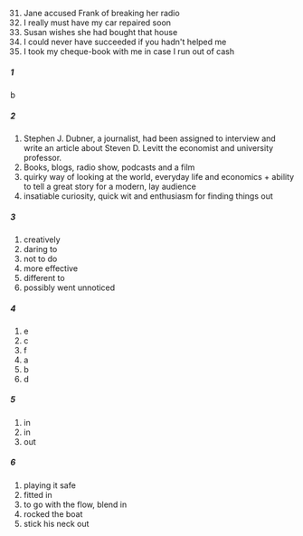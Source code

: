 31. Jane accused Frank of breaking her radio
32. I really must have my car repaired soon
33. Susan wishes she had bought that house
34. I could never have succeeded if you hadn't helped me
35. I took my cheque-book with me in case I run out of cash

##### 1
b

##### 2
1. Stephen J. Dubner, a journalist, had been assigned to interview and write an article about Steven D. Levitt the economist and university professor.
2. Books, blogs, radio show, podcasts and a film
3. quirky way of looking at the world, everyday life and economics + ability to tell a great story for a modern, lay audience
4. insatiable curiosity, quick wit and enthusiasm for finding things out

##### 3
1. creatively
2. daring to
3. not to do
4. more effective
5. different to
6. possibly went unnoticed

##### 4
1. e
2. c
3. f
4. a
5. b
6. d

##### 5
1. in
2. in
3. out

##### 6
1. playing it safe
2. fitted in
3. to go with the flow, blend in
4. rocked the boat
5. stick his neck out

